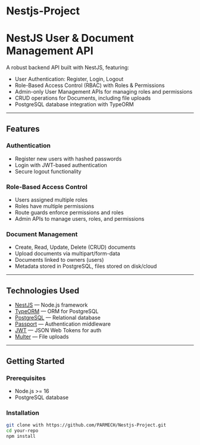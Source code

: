 # Nestjs-Project

# NestJS User & Document Management API

A robust backend API built with NestJS, featuring:

- User Authentication: Register, Login, Logout  
- Role-Based Access Control (RBAC) with Roles & Permissions  
- Admin-only User Management APIs for managing roles and permissions  
- CRUD operations for Documents, including file uploads  
- PostgreSQL database integration with TypeORM  

---

## Features

### Authentication
- Register new users with hashed passwords  
- Login with JWT-based authentication  
- Secure logout functionality  

### Role-Based Access Control
- Users assigned multiple roles  
- Roles have multiple permissions  
- Route guards enforce permissions and roles  
- Admin APIs to manage users, roles, and permissions  

### Document Management
- Create, Read, Update, Delete (CRUD) documents  
- Upload documents via multipart/form-data  
- Documents linked to owners (users)  
- Metadata stored in PostgreSQL, files stored on disk/cloud  

---

## Technologies Used

- [NestJS](https://nestjs.com/) — Node.js framework  
- [TypeORM](https://typeorm.io/) — ORM for PostgreSQL  
- [PostgreSQL](https://www.postgresql.org/) — Relational database  
- [Passport](http://www.passportjs.org/) — Authentication middleware  
- [JWT](https://jwt.io/) — JSON Web Tokens for auth  
- [Multer](https://github.com/expressjs/multer) — File uploads  

---

## Getting Started

### Prerequisites
- Node.js >= 16  
- PostgreSQL database  

### Installation

```bash
git clone with https://github.com/PARMECH/Nestjs-Project.git
cd your-repo
npm install
